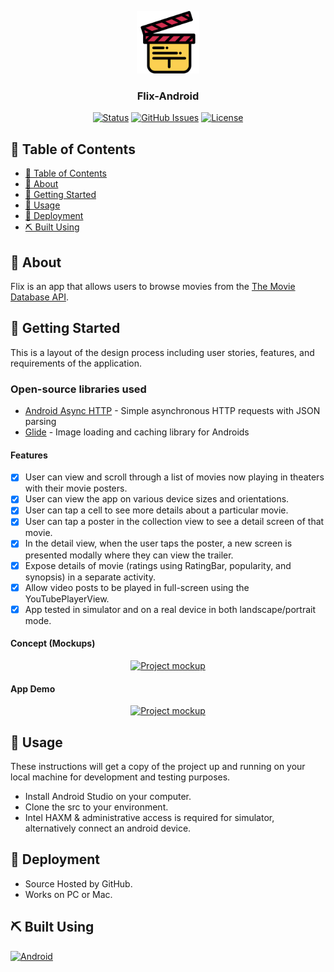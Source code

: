 <p align="center">
    <a href="" rel="noopener">
    <img width=100px height=100px src="assets/movie_flicks.svg" alt="Project Logo"></a>
</p>
<!--- Source: SVG REPO https://www.svgrepo.com/svg/289436/movies-clapperboard --->

<h3 align="center">Flix-Android</h3>

<div align="center">

[![Status](https://img.shields.io/badge/status-active-success.svg?style=for-the-badge)](https://github.com/courierofcode/Flix-iOS/)
[![GitHub Issues](https://img.shields.io/github/issues/courierofcode/Flix-iOS.svg?style=for-the-badge)](https://github.com/courierofcode/Templates/issues)
[![License](https://img.shields.io/badge/license-MIT-blue.svg?style=for-the-badge)](https://github.com/courierofcode/Flix-iOS/blob/main/LICENSE)

</div>

## 📝 Table of Contents

- [📝 Table of Contents](#-table-of-contents)
- [🧐 About ](#-about-)
- [🏁 Getting Started ](#-getting-started-)
- [🎈 Usage ](#-usage-)
- [🚀 Deployment ](#-deployment-)
- [⛏️ Built Using ](#️-built-using-)

## 🧐 About <a name = "about"></a>

Flix is an app that allows users to browse movies from the [The Movie Database API](http://docs.themoviedb.apiary.io/#).

## 🏁 Getting Started <a name = "getting_started"></a>

This is a layout of the design process including user stories, features, and requirements of the application.

### Open-source libraries used

- [Android Async HTTP](https://github.com/codepath/CPAsyncHttpClient) - Simple asynchronous HTTP requests with JSON parsing
- [Glide](https://github.com/bumptech/glide) - Image loading and caching library for Androids

#### Features

- [x] User can view and scroll through a list of movies now playing in theaters with their movie posters.
- [x] User can view the app on various device sizes and orientations.
- [x] User can tap a cell to see more details about a particular movie.
- [x] User can tap a poster in the collection view to see a detail screen of that movie.
- [x] In the detail view, when the user taps the poster, a new screen is presented modally where they can view the trailer.
- [x] Expose details of movie (ratings using RatingBar, popularity, and synopsis) in a separate activity.
- [x] Allow video posts to be played in full-screen using the YouTubePlayerView.
- [x] App tested in simulator and on a real device in both landscape/portrait mode.

#### Concept (Mockups)

<p align="center">
    <a href="" rel="noopener">
    <img width=200px height=200px src="" alt="Project mockup"></a>
</p>

#### App Demo

<p align="center">
    <a href="" rel="noopener">
    <img width=150px height=135px src="assets/app_demo.gif" alt="Project mockup"></a>
</p>

## 🎈 Usage <a name="usage"></a>

These instructions will get a copy of the project up and running on your local machine for development and testing purposes.

- Install Android Studio on your computer.
- Clone the src to your environment.
- Intel HAXM & administrative access is required for simulator, alternatively connect an android device.

## 🚀 Deployment <a name = "deployment"></a>

- Source Hosted by GitHub.
- Works on PC or Mac.

## ⛏️ Built Using <a name = "built_using"></a>

[<img src="https://upload.wikimedia.org/wikipedia/commons/e/e3/Android_Studio_Icon_%282014-2019%29.svg" width=30 height=30 alt="Android">](https://developer.android.com/docs)
